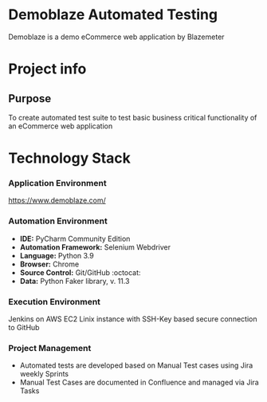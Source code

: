 # Demoblaze Automated Testing
Demoblaze is a demo eCommerce web application by Blazemeter

# Project info

## Purpose
To create automated test suite to test basic business critical functionality of an eCommerce web application

# Technology Stack

### Application Environment
https://www.demoblaze.com/

### Automation Environment
- **IDE:** PyCharm Community Edition
- **Automation Framework:** Selenium Webdriver
- **Language:** Python 3.9
- **Browser:** Chrome
- **Source Control:** Git/GitHub :octocat:
- **Data:** Python Faker library, v. 11.3

### Execution Environment
Jenkins on AWS EC2 Linix instance with SSH-Key based secure connection to GitHub 

### Project Management
- Automated tests are developed based on Manual Test cases using Jira weekly Sprints
- Manual Test Cases are documented in Confluence and managed via Jira Tasks
